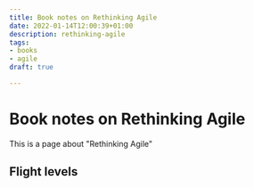 ```yaml
---
title: Book notes on Rethinking Agile
date: 2022-01-14T12:00:39+01:00
description: rethinking-agile
tags:
- books
- agile
draft: true

---
```

# Book notes on Rethinking Agile

This is a page about "Rethinking Agile"

## Flight levels